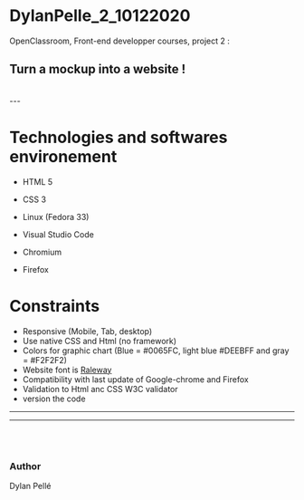 # DylanPelle_2_10122020
OpenClassroom, Front-end developper courses, project 2 : 

## Turn a mockup into a website !
<br/>
---

# Technologies and softwares environement

- HTML 5
- CSS 3

- Linux (Fedora 33)
- Visual Studio Code
- Chromium
- Firefox

# Constraints

- Responsive (Mobile, Tab, desktop)
- Use native CSS and Html (no framework)
- Colors for graphic chart (Blue = #0065FC, light blue #DEEBFF  and gray = #F2F2F2)
- Website font is <a href="https://fonts.google.com/specimen/Raleway" target="_blank">Raleway</a>
- Compatibility with last update of Google-chrome and Firefox
- Validation to Html anc CSS W3C validator
- version the code 

---
---
<br/><br/>

### Author 
Dylan Pellé